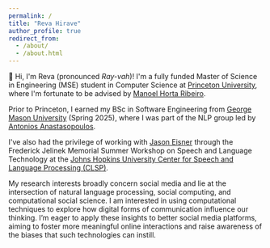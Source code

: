 ```yaml
---
permalink: /
title: "Reva Hirave"
author_profile: true
redirect_from: 
  - /about/
  - /about.html
---
```



👋 Hi, I'm Reva (pronounced *Ray-vah*)! I'm a fully funded Master of Science in Engineering (MSE) student in Computer Science at [Princeton University](https://www.cs.princeton.edu/), where I'm fortunate to be advised by [Manoel Horta Ribeiro](https://www.cs.princeton.edu/~manoel/).

Prior to Princeton, I earned my BSc in Software Engineering from [George Mason University](https://cs.gmu.edu/) (Spring 2025), where I was part of the NLP group led by [Antonios Anastasopoulos](https://cs.gmu.edu/~antonis/).

I've also had the privilege of working with [Jason Eisner](https://www.cs.jhu.edu/~jason/) through the Frederick Jelinek Memorial Summer Workshop on Speech and Language Technology at the [Johns Hopkins University Center for Speech and Language Processing (CLSP)](https://www.clsp.jhu.edu/).

My research interests broadly concern social media and lie at the intersection of natural language processing, social computing, and computational social science. I am interested in using computational techniques to explore how digital forms of communication influence our thinking. I’m eager to apply these insights to better social media platforms, aiming to foster more meaningful online interactions and raise awareness of the biases that such technologies can instill.

